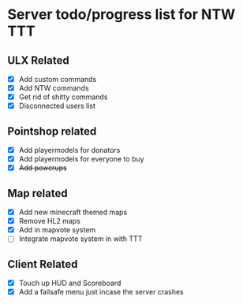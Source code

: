 # Server todo/progress list for NTW TTT

## ULX Related
- [x] Add custom commands
- [x] Add NTW commands
- [x] Get rid of shitty commands
- [x] Disconnected users list

## Pointshop related
- [x] Add playermodels for donators
- [x] Add playermodels for everyone to buy
- [x] ~~Add powerups~~

## Map related
- [x] Add new minecraft themed maps
- [x] Remove HL2 maps
- [x] Add in mapvote system
- [ ] Integrate mapvote system in with TTT

## Client Related
- [x] Touch up HUD and Scoreboard
- [x] Add a failsafe menu just incase the server crashes
